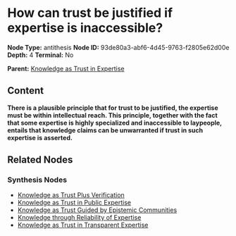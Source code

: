 # How can trust be justified if expertise is inaccessible?

**Node Type:** antithesis
**Node ID:** 93de80a3-abf6-4d45-9763-f2805e62d00e
**Depth:** 4
**Terminal:** No

**Parent:** [Knowledge as Trust in Expertise](knowledge-as-trust-in-expertise-synthesis-3cc0cdcb-5bcd-40cd-9ec5-38e93a164865.md)

## Content

**There is a plausible principle that for trust to be justified, the expertise must be within intellectual reach. This principle, together with the fact that some expertise is highly specialized and inaccessible to laypeople, entails that knowledge claims can be unwarranted if trust in such expertise is asserted.**

## Related Nodes

### Synthesis Nodes

- [Knowledge as Trust Plus Verification](knowledge-as-trust-plus-verification-synthesis-78dd28f7-e9ab-4a71-bd83-188933b1487d.md)
- [Knowledge as Trust in Public Expertise](knowledge-as-trust-in-public-expertise-synthesis-3ffc8ed2-690f-4b0b-8f4e-1a32d4b960da.md)
- [Knowledge as Trust Guided by Epistemic Communities](knowledge-as-trust-guided-by-epistemic-communities-synthesis-dd24e8cd-a952-4584-a5e1-5dce2c01c955.md)
- [Knowledge through Reliability of Expertise](knowledge-through-reliability-of-expertise-synthesis-404ae9c6-388f-4b3a-980b-dc1434bcc0fd.md)
- [Knowledge as Trust in Transparent Expertise](knowledge-as-trust-in-transparent-expertise-synthesis-954c3a80-4920-41bd-8a14-a03611ae86bb.md)

